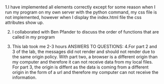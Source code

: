 1.I have implemented all elements correctly except for some reason when I run my program on my own server with the python command,
my css file is not implemented, however when I display the index.html file the css attributes show up.

2. I collaborated with Ben Pfander to discuss the order of functions that are called in my program

3. This lab took me 2-3 hours
ANSWERS TO QUESTIONS:
4.For part 2 and 3 of the lab, the messages did not render and should not render due to the same origin policy. 
With part two, a browser is a different origin than my computer 
and therefore it can not receive data from my local files. 
For part 3, the origin is diffent as the data is coming from a different origin in the form
of a url and therefore my computer can not receive the information.
